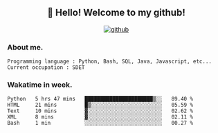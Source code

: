 <h2 align="center">👋 Hello! Welcome to my github! </h2>
<p align="center">
  <a href="https://github.com/usergwen"><img src="https://img.shields.io/badge/GitHub-24292e" alt="github"></a>
</p>

### About me.

```Plain Text
Programming language : Python, Bash, SQL, Java, Javascript, etc...
Current occupation : SDET
```
### Wakatime in week.

<!--START_SECTION:waka-->
```text
Python   5 hrs 47 mins   ██████████████████████▒░░   89.40 % 
HTML     21 mins         █▒░░░░░░░░░░░░░░░░░░░░░░░   05.59 % 
Text     10 mins         ▓░░░░░░░░░░░░░░░░░░░░░░░░   02.62 % 
XML      8 mins          ▓░░░░░░░░░░░░░░░░░░░░░░░░   02.11 % 
Bash     1 min           ░░░░░░░░░░░░░░░░░░░░░░░░░   00.27 % 
```
<!--END_SECTION:waka-->
